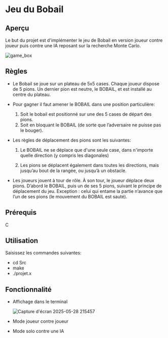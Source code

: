 
# Jeu du Bobail

## Aperçu 
Le but du projet est d'implémenter le jeu de Bobail en version joueur contre joueur puis contre une IA reposant sur la recherche Monte Carlo. 

![game_box](https://github.com/user-attachments/assets/f35618ce-83c2-4034-bbb5-5d75bd64ae13)

## Règles

- Le Bobail se joue sur un plateau de 
5x5 cases. Chaque joueur dispose de 5 pions. Un dernier pion est 
neutre, le BOBAIL, et est installé au centre du plateau.

-  Pour gagner il faut amener le BOBAIL dans une position particulière:
     1.  Soit le bobail est positionné sur 
une des 5 cases de départ des 
pions.
     2. Soit en bloquant le BOBAIL (de 
sorte que l’adversaire ne puisse 
pas le bouger).

 - Les règles de déplacement des pions sont les suivantes:
     1. Le BOBAIL ne se déplace que 
d'une seule case, dans 
n'importe quelle direction (y 
compris les diagonales)

    2. Les pions se déplacent 
également dans toutes les 
directions, mais jusqu’au bout 
de la rangée, ou jusqu’à un 
obstacle.

- Les joueurs jouent à tour de rôle. À son tour, le joueur déplace deux 
pions. D’abord le BOBAIL, puis un de ses 5 pions, suivant le principe 
de déplacement du jeu. 
Exception : celui qui entame la partie n’avance que l’un de ses pions 
(le mouvement du BOBAIL est sauté).

## Prérequis
C

## Utilisation
Saisissez les commandes suivantes:

- cd Src
- make
- ./projet.x 


## Fonctionnalité 
- Affichage dans le terminal
  
  ![Capture d'écran 2025-05-28 215457](https://github.com/user-attachments/assets/e711b9ba-2958-4565-8724-4ba21834b599)
  
- Mode joueur contre joueur
- Mode solo contre une IA






